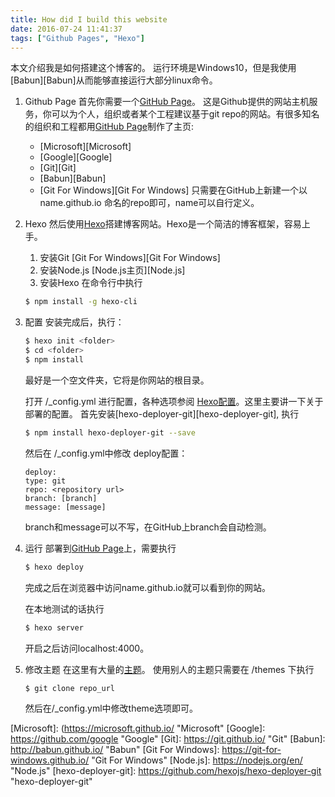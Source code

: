 ```yaml
---
title: How did I build this website
date: 2016-07-24 11:41:37
tags: ["Github Pages", "Hexo"]
---
```

本文介绍我是如何搭建这个博客的。
运行环境是Windows10，但是我使用[Babun][Babun]从而能够直接运行大部分linux命令。

<!-- more -->

1. Github Page
首先你需要一个[GitHub Page][gpage]。
这是Github提供的网站主机服务，你可以为个人，组织或者某个工程建议基于git repo的网站。有很多知名的组织和工程都用[GitHub Page][gpage]制作了主页:
    - [Microsoft][Microsoft]
    - [Google][Google]
    - [Git][Git]
    - [Babun][Babun]
    - [Git For Windows][Git For Windows]
只需要在GitHub上新建一个以 name.github.io 命名的repo即可，name可以自行定义。

2. Hexo
然后使用[Hexo][hexo]搭建博客网站。Hexo是一个简洁的博客框架，容易上手。

    1. 安装Git
    [Git For Windows][Git For Windows]
    2. 安装Node.js
    [Node.js主页][Node.js]
    3. 安装Hexo
    在命令行中执行
    ``` bash
    $ npm install -g hexo-cli
    ```

3. 配置
    安装完成后，执行：
    ``` bash
    $ hexo init <folder>
    $ cd <folder>
    $ npm install
    ```
    <folder>最好是一个空文件夹，它将是你网站的根目录。

    打开 /_config.yml 进行配置，各种选项参阅 [Hexo配置](https://hexo.io/zh-cn/docs/configuration.html)。这里主要讲一下关于部署的配置。
    首先安装[hexo-deployer-git][hexo-deployer-git], 执行
    ``` bash
    $ npm install hexo-deployer-git --save
    ```

    然后在 /_config.yml中修改 deploy配置：
    ```
    deploy:
    type: git
    repo: <repository url>
    branch: [branch]
    message: [message]
    ```
    branch和message可以不写，在GitHub上branch会自动检测。

4. 运行
    部署到[GitHub Page][gpage]上，需要执行
    ``` bash
    $ hexo deploy
    ```
    完成之后在浏览器中访问name.github.io就可以看到你的网站。

    在本地测试的话执行
    ``` bash
    $ hexo server
    ```
    开启之后访问localhost:4000。

5. 修改主题
    在这里有大量的[主题](https://hexo.io/themes/)。
    使用别人的主题只需要在 /themes 下执行
    ``` bash
    $ git clone repo_url
    ```
    然后在/_config.yml中修改theme选项即可。







[gpage]: https://pages.github.com/ "GitHub Page"
[hexo]: https://hexo.io/zh-cn/index.html "Hexo"
[Microsoft]: (https://microsoft.github.io/ "Microsoft"
[Google]: https://github.com/google "Google"
[Git]: https://git.github.io/ "Git"
[Babun]: http://babun.github.io/ "Babun"
[Git For Windows]: https://git-for-windows.github.io/ "Git For Windows"
[Node.js]: https://nodejs.org/en/ "Node.js"
[hexo-deployer-git]: https://github.com/hexojs/hexo-deployer-git "hexo-deployer-git"